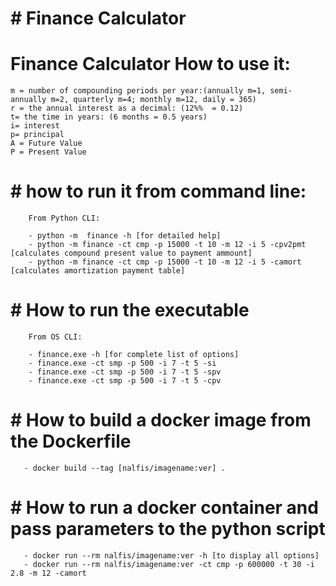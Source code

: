 # # Finance Calculator
   #  Finance Calculator How to use it:

    m = number of compounding periods per year:(annually m=1, semi-annually m=2, quarterly m=4; monthly m=12, daily = 365)
    r = the annual interest as a decimal: (12%%  = 0.12)
    t= the time in years: (6 months = 0.5 years)
    i= interest
    p= principal
    A = Future Value
    P = Present Value

   # # how to run it from command line:

        From Python CLI:

        - python -m  finance -h [for detailed help]
        - python -m finance -ct cmp -p 15000 -t 10 -m 12 -i 5 -cpv2pmt [calculates compound present value to payment ammount]
        - python -m finance -ct cmp -p 15000 -t 10 -m 12 -i 5 -camort [calculates amortization payment table]

   # # How to run the executable
   
        From OS CLI:
        
        - finance.exe -h [for complete list of options]
        - finance.exe -ct smp -p 500 -i 7 -t 5 -si
        - finance.exe -ct smp -p 500 -i 7 -t 5 -spv
        - finance.exe -ct smp -p 500 -i 7 -t 5 -cpv

   # # How to build a docker image from the Dockerfile

       - docker build --tag [nalfis/imagename:ver] .

   # # How to run a docker container and pass parameters to the python script

       - docker run --rm nalfis/imagename:ver -h [to display all options]
       - docker run --rm nalfis/imagename:ver -ct cmp -p 600000 -t 30 -i 2.8 -m 12 -camort 	 
   
